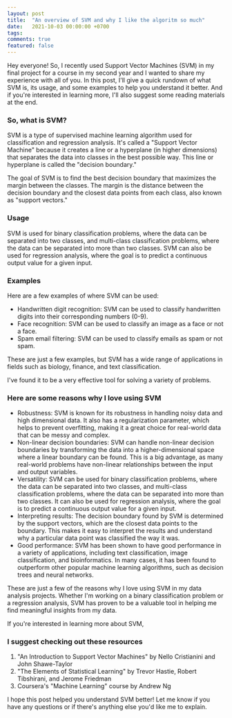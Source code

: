 ```yaml
---
layout: post
title:  "An overview of SVM and why I like the algoritm so much"
date:   2021-10-03 00:00:00 +0700
tags: 
comments: true
featured: false
---
```


Hey everyone! So, I recently used Support Vector Machines (SVM) in my final project for a course in my second year and I wanted to share my experience with all of you. In this post, I'll give a quick rundown of what SVM is, its usage, and some examples to help you understand it better. And if you're interested in learning more, I'll also suggest some reading materials at the end.

### So, what is SVM?

SVM is a type of supervised machine learning algorithm used for classification and regression analysis. It's called a "Support Vector Machine" because it creates a line or a hyperplane (in higher dimensions) that separates the data into classes in the best possible way. This line or hyperplane is called the "decision boundary."

The goal of SVM is to find the best decision boundary that maximizes the margin between the classes. The margin is the distance between the decision boundary and the closest data points from each class, also known as "support vectors."

### Usage

SVM is used for binary classification problems, where the data can be separated into two classes, and multi-class classification problems, where the data can be separated into more than two classes. SVM can also be used for regression analysis, where the goal is to predict a continuous output value for a given input.

### Examples

Here are a few examples of where SVM can be used:

* Handwritten digit recognition: SVM can be used to classify handwritten digits into their corresponding numbers (0-9).
* Face recognition: SVM can be used to classify an image as a face or not a face.
* Spam email filtering: SVM can be used to classify emails as spam or not spam.

These are just a few examples, but SVM has a wide range of applications in fields such as biology, finance, and text classification.

I've found it to be a very effective tool for solving a variety of problems.

### Here are some reasons why I love using SVM

* Robustness: SVM is known for its robustness in handling noisy data and high dimensional data. It also has a regularization parameter, which helps to prevent overfitting, making it a great choice for real-world data that can be messy and complex.
* Non-linear decision boundaries: SVM can handle non-linear decision boundaries by transforming the data into a higher-dimensional space where a linear boundary can be found. This is a big advantage, as many real-world problems have non-linear relationships between the input and output variables.
* Versatility: SVM can be used for binary classification problems, where the data can be separated into two classes, and multi-class classification problems, where the data can be separated into more than two classes. It can also be used for regression analysis, where the goal is to predict a continuous output value for a given input.
* Interpreting results: The decision boundary found by SVM is determined by the support vectors, which are the closest data points to the boundary. This makes it easy to interpret the results and understand why a particular data point was classified the way it was.
* Good performance: SVM has been shown to have good performance in a variety of applications, including text classification, image classification, and bioinformatics. In many cases, it has been found to outperform other popular machine learning algorithms, such as decision trees and neural networks.

These are just a few of the reasons why I love using SVM in my data analysis projects. Whether I'm working on a binary classification problem or a regression analysis, SVM has proven to be a valuable tool in helping me find meaningful insights from my data.

If you're interested in learning more about SVM, 

### I suggest checking out these resources

1. "An Introduction to Support Vector Machines" by Nello Cristianini and John Shawe-Taylor
2. "The Elements of Statistical Learning" by Trevor Hastie, Robert Tibshirani, and Jerome Friedman
3. Coursera's "Machine Learning" course by Andrew Ng

I hope this post helped you understand SVM better! Let me know if you have any questions or if there's anything else you'd like me to explain.
